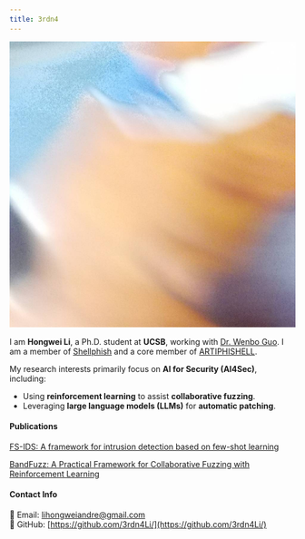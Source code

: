 ```yaml
---
title: 3rdn4
---
```

![3rdn4](/images/hongwei.jpg)

I am **Hongwei Li**, a Ph.D. student at **UCSB**, working with [Dr. Wenbo Guo](https://cs.ucsb.edu/people/faculty/wenbo-guo). I am a member of [Shellphish](http://shellphish.net/) and a core member of [ARTIPHISHELL](https://shellphish.net/aixcc/index.html). 

My research interests primarily focus on **AI for Security (AI4Sec)**, including:
- Using **reinforcement learning** to assist **collaborative fuzzing**.
- Leveraging **large language models (LLMs)** for **automatic patching**.

#### Publications

[FS-IDS: A framework for intrusion detection based on few-shot learning](https://teams.microsoft.com/l/meetup-join/19%3ameeting_MDU3YjViZWUtYzJmMC00YzAzLThmZjItODczNzdjMTU1NGVk%40thread.v2/0?context=%7b%22Tid%22%3a%2299ff8811-3517-40a9-bf10-45ea0a321f0b%22%2c%22Oid%22%3a%2299e41271-5a43-4f40-91a1-2747480ff09e%22%7d)

[BandFuzz: A Practical Framework for Collaborative Fuzzing with Reinforcement Learning](https://dl.acm.org/doi/abs/10.1145/3643659.3648563)

#### Contact Info
📧 Email: [lihongweiandre@gmail.com](mailto:lihongweiandre@gmail.com)  
🐙 GitHub: [https://github.com/3rdn4Li/](https://github.com/3rdn4Li/)  
